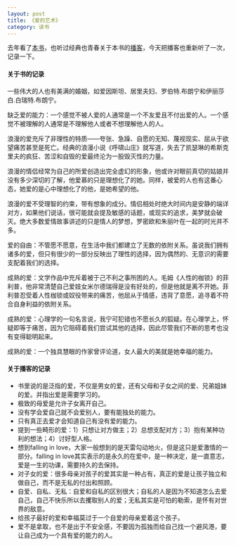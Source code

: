 ```yaml
---
layout: post
title: 《爱的艺术》
category: 读书
---
```


去年看了[本书](https://www.amazon.cn/dp/B07GPRGP4N)，也听过经典也青春关于本书的[播客](https://podcast.readmoo.com/ohclassics/detail/20211028)，今天把播客也重新听了一次，记录一下。

#### 关于书的记录
一些伟大的人也有美满的婚姻，如爱因斯坦、居里夫妇、罗伯特.布朗宁和伊丽莎白.白瑞特.布朗宁。

缺乏爱的能力：一个感觉不被人爱的人通常是一个不友爱且不付出爱的人。一个感觉不被理解的人通常是不理解他人或者不想理解他人的人。

浪漫的爱充斥了非理性的特质——夸张、急躁、自愿的无知、蔑视现实、屈从于欲望痛苦甚至是死亡。经典的浪漫小说《呼啸山庄》就写道，失去了凯瑟琳的希斯克里夫的疯狂、苦涩和自毁的爱最终沦为一股毁灭性的力量。

浪漫的情侣经常为自己的所爱创造出完全虚幻的形象，他或许对眼前真切的姑娘并没有多少深切的了解，他爱慕的只是理想化了的她。同样，被爱的人也有这番心态，她爱的是心中理想化了的他，是她希望的他。

浪漫的爱不受理智的约束，带有想象的成分。情侣相处时绝大时间内是安静的端详对方，如果他们说话，很可能就会提及敏感的话题，或现实的追求，美梦就会破灭。绝大多数爱情故事讲述的只是情人的梦想，罗密欧和朱丽叶在一起的时光并不多。

爱的自由：不管愿不愿意，在生活中我们都建立了无数的依附关系。虽说我们拥有诸多的爱，但只有很少的一部分反映出了理性的选择，因为偶然的、无意识的需要支配着我们的选择。

成熟的爱：文学作品中充斥着被于己不利之事所困的人。毛姆《人性的枷锁》的菲利普，他非常清楚自己爱妓女米尔德瑞得是没有好处的，但是他就是离不开她。菲利普忍受着人性枷锁或奴役带来的痛苦，他屈从于情感，违背了意愿，追寻着不符合自身利益的依附关系。

成熟的爱：心理学的一句名言说，我宁可犯错也不愿长久的狐疑。在心理学上，怀疑即等于痛苦，因为它阻碍着我们尝试其他的选择，因此尽管我们不断的思考也没有变得聪明起来。

成熟的爱：一个独具慧眼的作家曾评论道，女人最大的美就是她幸福的能力。

#### 关于播客的记录
* 书里说的是泛指的爱，不仅是男女的爱，还有父母和子女之间的爱、兄弟姐妹的爱。并指出爱是需要学习的。
* 极致的母爱是允许子女离开自己。
* 没有学会爱自己就不会爱别人，要有能独处的能力。
* 只有真正去爱才会知道自己有没有爱的能力。
* 提到一些畸形的爱：1）只想让对方做主；2）总想支配对方；3）抱有某种功利的想法；4）讨好型人格。
* 想到falling in love，大家一般想到的是天雷勾动地火，但是这只是爱激情的一部分。falling in love其实表示的是永久的在爱中，是一种决定，是一直意志，爱是一生的功课，需要持久的去保持。
* 对子女的爱：很多母亲对孩子的爱其实是一种占有，真正的爱是让孩子独立和做自己，而不是无私的付出和照顾。
* 自爱、自私、无私：自爱和自私的区别很大；自私的人是因为不知道怎么去爱自己，自己不快乐所以去攫取别人的爱；无私其实是可怕的勒索，是怀有对世界的敌意。
* 给孩子最好的爱和幸福莫过于一个自爱的母亲爱着这个孩子。
* 爱不是拿取，也不是出于不安全感，不要因为孤独而给自己找一个避风港，要让自己成为一个具有爱的能力的人。

